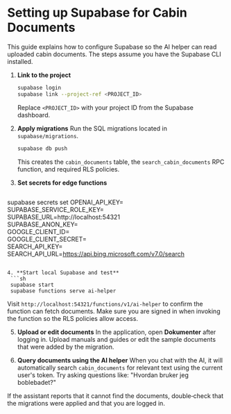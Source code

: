 # Setting up Supabase for Cabin Documents

This guide explains how to configure Supabase so the AI helper can read uploaded cabin documents. The steps assume you have the Supabase CLI installed.

1. **Link to the project**
   ```sh
   supabase login
   supabase link --project-ref <PROJECT_ID>
   ```
   Replace `<PROJECT_ID>` with your project ID from the Supabase dashboard.

2. **Apply migrations**
   Run the SQL migrations located in `supabase/migrations`.
   ```sh
   supabase db push
   ```
   This creates the `cabin_documents` table, the `search_cabin_documents` RPC function, and required RLS policies.

3. **Set secrets for edge functions**
   ```sh
  supabase secrets set OPENAI_API_KEY=<your-openai-key> \
    SUPABASE_SERVICE_ROLE_KEY=<service-role-key> \
    SUPABASE_URL=http://localhost:54321 \
    SUPABASE_ANON_KEY=<anon-key> \
    GOOGLE_CLIENT_ID=<google-client-id> \
    GOOGLE_CLIENT_SECRET=<google-client-secret> \
    SEARCH_API_KEY=<your-search-key> \
    SEARCH_API_URL=https://api.bing.microsoft.com/v7.0/search
  ```

4. **Start local Supabase and test**
   ```sh
   supabase start
   supabase functions serve ai-helper
   ```
   Visit `http://localhost:54321/functions/v1/ai-helper` to confirm the function can fetch documents. Make sure you are signed in when invoking the function so the RLS policies allow access.

5. **Upload or edit documents**
   In the application, open **Dokumenter** after logging in. Upload manuals and guides or edit the sample documents that were added by the migration.

6. **Query documents using the AI helper**
   When you chat with the AI, it will automatically search `cabin_documents` for relevant text using the current user's token. Try asking questions like:
   "Hvordan bruker jeg boblebadet?"

If the assistant reports that it cannot find the documents, double‑check that the migrations were applied and that you are logged in.

